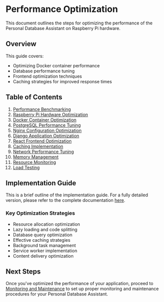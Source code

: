 # Performance Optimization

This document outlines the steps for optimizing the performance of the Personal Database Assistant on Raspberry Pi hardware.

## Overview

This guide covers:
- Optimizing Docker container performance
- Database performance tuning
- Frontend optimization techniques
- Caching strategies for improved response times

## Table of Contents

1. [Performance Benchmarking](#1-performance-benchmarking)
2. [Raspberry Pi Hardware Optimization](#2-raspberry-pi-hardware-optimization)
3. [Docker Container Optimization](#3-docker-container-optimization)
4. [PostgreSQL Performance Tuning](#4-postgresql-performance-tuning)
5. [Nginx Configuration Optimization](#5-nginx-configuration-optimization)
6. [Django Application Optimization](#6-django-application-optimization)
7. [React Frontend Optimization](#7-react-frontend-optimization)
8. [Caching Implementation](#8-caching-implementation)
9. [Network Performance Tuning](#9-network-performance-tuning)
10. [Memory Management](#10-memory-management)
11. [Resource Monitoring](#11-resource-monitoring)
12. [Load Testing](#12-load-testing)

## Implementation Guide

This is a brief outline of the implementation guide. For a fully detailed version, please refer to the complete documentation [here](https://github.com/yourusername/personal-db-assistant/wiki/Performance-Optimization).

### Key Optimization Strategies

* Resource allocation optimization
* Lazy loading and code splitting
* Database query optimization
* Effective caching strategies
* Background task management
* Service worker implementation
* Content delivery optimization

## Next Steps

Once you've optimized the performance of your application, proceed to [Monitoring and Maintenance](./14_monitoring_maintenance.md) to set up proper monitoring and maintenance procedures for your Personal Database Assistant. 